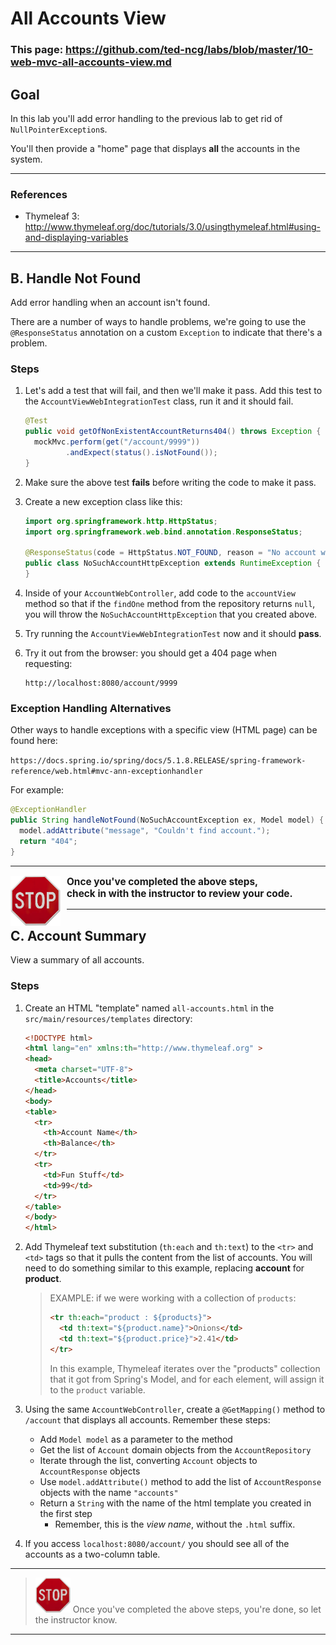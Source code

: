 # All Accounts View

### This page: https://github.com/ted-ncg/labs/blob/master/10-web-mvc-all-accounts-view.md

## Goal

In this lab you'll add error handling to the previous lab to get rid of `NullPointerException`s.

You'll then provide a "home" page that displays **all** the accounts in the system.

----

### References

* Thymeleaf 3: http://www.thymeleaf.org/doc/tutorials/3.0/usingthymeleaf.html#using-and-displaying-variables

----

## B. Handle Not Found

Add error handling when an account isn't found.

There are a number of ways to handle problems, we're going to use the `@ResponseStatus` annotation
on a custom `Exception` to indicate that there's a problem.

### Steps

1. Let's add a test that will fail, and then we'll make it pass.
   Add this test to the `AccountViewWebIntegrationTest` class, run it and it should fail.

   ```java
   @Test
   public void getOfNonExistentAccountReturns404() throws Exception {
     mockMvc.perform(get("/account/9999"))
            .andExpect(status().isNotFound());
   }
   ```

1. Make sure the above test **fails** before writing the code to make it pass.

1. Create a new exception class like this:

   ```java
   import org.springframework.http.HttpStatus;
   import org.springframework.web.bind.annotation.ResponseStatus;
  
   @ResponseStatus(code = HttpStatus.NOT_FOUND, reason = "No account with that ID was found.")
   public class NoSuchAccountHttpException extends RuntimeException {   
   }
   ```

1. Inside of your `AccountWebController`, add code to the `accountView` method
   so that if the `findOne` method from the repository returns `null`, 
   you will throw the `NoSuchAccountHttpException` that you created above.

1. Try running the `AccountViewWebIntegrationTest` now and it should **pass**.

1. Try it out from the browser: you should get a 404 page when requesting:

    ```
    http://localhost:8080/account/9999
    ```

### Exception Handling Alternatives

Other ways to handle exceptions with a specific view (HTML page) can be found here:

`https://docs.spring.io/spring/docs/5.1.8.RELEASE/spring-framework-reference/web.html#mvc-ann-exceptionhandler`

For example:

```java
@ExceptionHandler
public String handleNotFound(NoSuchAccountException ex, Model model) {
  model.addAttribute("message", "Couldn't find account.");
  return "404";
}
```

----

<div style="padding-right: 8px;">
  <p style="text-align: left; font-size: 110%; font-weight: 700;">
    <img src="/stop-sign.jpg" style="float: left; vertical-align: middle; width: 80px; padding-right: 10px">Once you've completed the above steps,<br/>
    check in with the instructor to review your code.
  </p>
</div>

----  


## C. Account Summary

View a summary of all accounts.

### Steps

1. Create an HTML "template" named `all-accounts.html` in the `src/main/resources/templates`
   directory:

    ```HTML
    <!DOCTYPE html>
    <html lang="en" xmlns:th="http://www.thymeleaf.org" >
    <head>
      <meta charset="UTF-8">
      <title>Accounts</title>
    </head>
    <body>
    <table>
      <tr>
        <th>Account Name</th>
        <th>Balance</th>
      </tr>
      <tr>
        <td>Fun Stuff</td>
        <td>99</td>
      </tr>
    </table>
    </body>
    </html>
    ```

1. Add Thymeleaf text substitution (`th:each` and `th:text`) to the `<tr>` and `<td>` tags so that it pulls the content from the list of accounts.
   You will need to do something similar to this example, replacing **account** for **product**.
   
   >EXAMPLE: if we were working with a collection of `products`:
   >
   >    ```html
   >    <tr th:each="product : ${products}">
   >      <td th:text="${product.name}">Onions</td>
   >      <td th:text="${product.price}">2.41</td>
   >    </tr>
   >    ```
   >
   > In this example, Thymeleaf iterates over the "products" collection that it got from Spring's Model, and for each element, will assign it to the `product` variable.

1. Using the same `AccountWebController`, create a `@GetMapping()` method to `/account` that 
   displays all accounts. Remember these steps:

    * Add `Model model` as a parameter to the method
    * Get the list of `Account` domain objects from the `AccountRepository`
    * Iterate through the list, converting `Account` objects to `AccountResponse` objects
    * Use `model.addAttribute()` method to add the list of `AccountResponse` objects with the name `"accounts"`
    * Return a `String` with the name of the html template you created in the first step
      * Remember, this is the *view name*, without the `.html` suffix.

1. If you access `localhost:8080/account/` you should see all of the accounts as a two-column table.

----

> <img src="stop-sign.jpg" width="56" /> Once you've completed the above steps, you're done, so let the instructor know.

----
